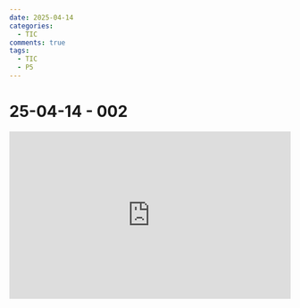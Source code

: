 ```yaml
---
date: 2025-04-14
categories:
  - TIC
comments: true
tags:
  - TIC
  - P5
---
```



# 25-04-14 - 002
<iframe height="300" style="width: 100%;" scrolling="no" title="P5 -  25-04-14 - 002" src="https://codepen.io/levoxtrip/embed/pvvzbra?default-tab=js" frameborder="no" loading="lazy" allowtransparency="true" allowfullscreen="true">
  See the Pen <a href="https://codepen.io/levoxtrip/pen/pvvzbra">
  P5 -  25-04-14 - 002</a> by levoxtrip (<a href="https://codepen.io/levoxtrip">@levoxtrip</a>)
  on <a href="https://codepen.io">CodePen</a>.
</iframe>

